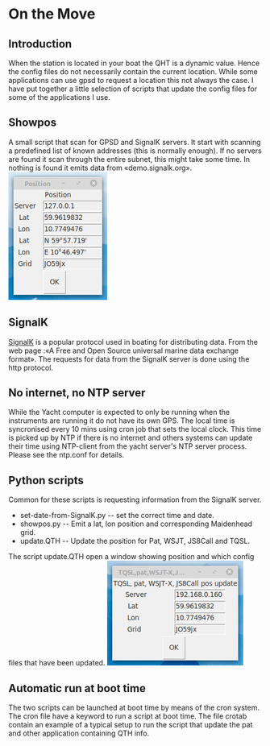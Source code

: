 # On the Move
## Introduction

When the station is located in your boat the QHT is a dynamic value. 
Hence the config files do not necessarily contain the current location.
While some applications can use gpsd to request a location this not
always the case. I have put together a little selection of scripts that 
update the config files for some of the applications I use. 

## Showpos
A small script that scan for GPSD and SignalK servers. It start with 
scanning a predefined list of known addresses (this is normally enough).
If no servers are found it scan through the entire subnet, this might take
some time. In nothing is found it emits data from «demo.signalk.org».
![Control window](https://github.com/olewsaa/amateur-radio/blob/main/on-the-move/showpos.png)

## SignalK

[SignalK](https://signalk.org/) is a popular protocol used in boating 
for distributing data. From the web page :«A Free and Open Source universal 
marine data exchange format». The requests for data from the SignalK server 
is done using the http protocol.

## No internet, no NTP server
While the Yacht computer is expected to only be running when the instruments are
running it do not have its own GPS. The local time is syncronised every 10 mins using
cron job that sets the local clock. This time is picked up by NTP if there is no
internet and others systems can update their time using NTP-client from the yacht 
server's NTP server process. Please see the ntp.conf for details. 

## Python scripts
Common for these scripts is requesting information from the SignalK server.

- set-date-from-SignalK.py --  set the correct time and date.
- showpos.py  -- Emit a lat, lon position and corresponding Maidenhead grid.
- update.QTH  -- Update the position for Pat, WSJT, JS8Call and TQSL.


The script update.QTH open a window showing position and which 
config files that have been updated.
![Control window](https://github.com/olewsaa/amateur-radio/blob/main/on-the-move/QTH-update.png)

## Automatic run at boot time
The two scripts can be launched at boot time by means of the cron system.
The cron file have a keyword to run a script at boot time. The file crotab
contain an example of a typical setup to run the script that update the pat and
other application containing QTH info. 


